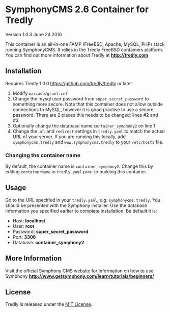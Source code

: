 # SymphonyCMS 2.6 Container for Tredly

Version 1.0.3 June 24 2016

This container is an all-in-one FAMP (FreeBSD, Apache, MySQL, PHP) stack running SymphonyCMS. It relies in the Tredly FreeBSD containers platform. You can find out more information about Tredly at **<http://tredly.com>**

## Installation

Requires Tredly 1.0.0 <https://github.com/tredly/tredly> or later

1. Modify `mariadb/grant.cnf`
2. Change the mysql user password from `super_secret_password` to something more secure. Note that this container does not allow outside connections to MySQL, however it is good practise to use a secure password. There are 2 places this needs to be changed; lines #2 and #3.
3. Optionally change the database name `container_symphony2` on line 1
4. Change the `url` and `redirect` settings in `tredly.yaml` to match the actual URL of your server. If you are running this locally, add `symphonycms.tredly` and `www.symphonycms.tredly` to your `/etc/hosts` file.


### Changing the container name

By default, the container name is `container-symphony2`. Change this by editing `containerName` in `tredly.yaml` prior to building this container.

## Usage

Go to the URL specified in your `tredly.yaml`, e.g. `symphonycms.tredly`. You should be presented with the Symphony installer. Use the database information you specified earlier to complete installation. Be default it is:

* Host: **localhost**
* User: **root**
* Password: **super\_secret\_password**
* Port: **3306**
* Database: **container_symphony2**

## More Information

Visit the official Symphony CMS website for information on how to use Symphony **<http://www.getsymphony.com/learn/tutorials/beginners/>**

## License

Tredly is released under the [MIT License](http://www.opensource.org/licenses/MIT).
